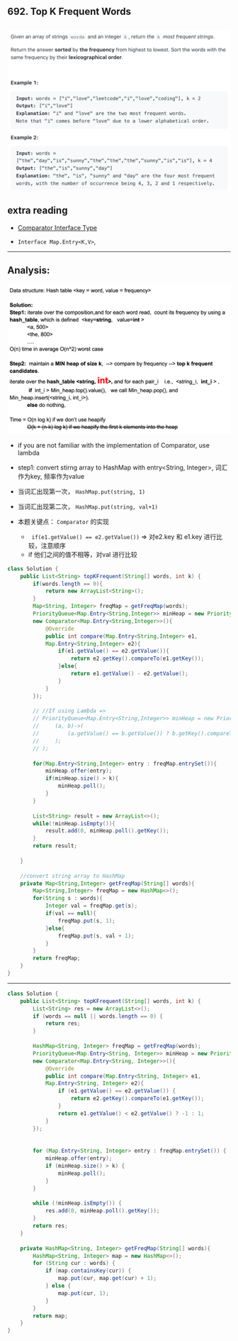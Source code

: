 ## 692. Top K Frequent Words

![](img/2021-12-14-11-21-46.png)
---


## extra reading

- [Comparator Interface Type](https://novemberfall.github.io/LeetCode-NoteBook/#/oritented/comparator)

- `Interface Map.Entry<K,V>`, 

---

## Analysis:

![](img/2021-06-26-00-26-16.png)

- if you are not familiar with the implementation of Comparator, use lambda
- step1: convert stirng array to HashMap with entry<String, Integer>, 词汇作为key, 频率作为value
- 当词汇出现第一次， `HashMap.put(string, 1)`
- 当词汇出现第二次， `HashMap.put(string, val+1)`
 
- 本题关键点： `Comparator` 的实现
  - ` if(e1.getValue() == e2.getValue())` => 对e2.key 和 e1.key 进行比较，注意顺序
  - if 他们之间的值不相等，对val 进行比较


```java
class Solution {
    public List<String> topKFrequent(String[] words, int k) {
        if(words.length == 0){
            return new ArrayList<String>();
        }
        Map<String, Integer> freqMap = getFreqMap(words);
        PriorityQueue<Map.Entry<String,Integer>> minHeap = new PriorityQueue<>(
        new Comparator<Map.Entry<String,Integer>>(){
            @Override
            public int compare(Map.Entry<String,Integer> e1, 
            Map.Entry<String,Integer> e2){
                if(e1.getValue() == e2.getValue()){
                    return e2.getKey().compareTo(e1.getKey());
                }else{
                    return e1.getValue() - e2.getValue();   
                }
            }
        });
        
        // //If using Lambda =>
        // PriorityQueue<Map.Entry<String,Integer>> minHeap = new PriorityQueue<>(
        //     (a, b)->(
        //         (a.getValue() == b.getValue()) ? b.getKey().compareTo(a.getKey()) : a.getValue() - b.getValue();
        //     );
        // );
        
        for(Map.Entry<String,Integer> entry : freqMap.entrySet()){
            minHeap.offer(entry);
            if(minHeap.size() > k){
                minHeap.poll();
            }
        }
        
        List<String> result = new ArrayList<>();
        while(!minHeap.isEmpty()){
            result.add(0, minHeap.poll().getKey());
        }
        return result;
        
    }
    
    //convert string array to HashMap
    private Map<String,Integer> getFreqMap(String[] words){
        Map<String,Integer> freqMap = new HashMap<>();
        for(String s : words){
            Integer val = freqMap.get(s);
            if(val == null){
                freqMap.put(s, 1);
            }else{
                freqMap.put(s, val + 1);
            }
        }
        return freqMap;
    }
}
```

---

```java
class Solution {
    public List<String> topKFrequent(String[] words, int k) {
        List<String> res = new ArrayList<>();
        if (words == null || words.length == 0) {
            return res;
        }
        
        HashMap<String, Integer> freqMap = getFreqMap(words);
        PriorityQueue<Map.Entry<String, Integer>> minHeap = new PriorityQueue<>(k, 
        new Comparator<Map.Entry<String, Integer>>(){
            @Override
            public int compare(Map.Entry<String, Integer> e1, 
            Map.Entry<String, Integer> e2){
                if (e1.getValue() == e2.getValue()) {
                    return e2.getKey().compareTo(e1.getKey());
                } 
                return e1.getValue() < e2.getValue() ? -1 : 1;
            }
        });
        
        
        for (Map.Entry<String, Integer> entry : freqMap.entrySet()) {
            minHeap.offer(entry);
            if (minHeap.size() > k) {
                minHeap.poll();
            }
        }
        
        while (!minHeap.isEmpty()) {
            res.add(0, minHeap.poll().getKey());
        }
        return res;
    }
    
    private HashMap<String, Integer> getFreqMap(String[] words){
        HashMap<String, Integer> map = new HashMap<>();
        for (String cur : words) {
            if (map.containsKey(cur)) {
                map.put(cur, map.get(cur) + 1);
            } else {
                map.put(cur, 1);
            }
        }
        return map;
    }
}
```



